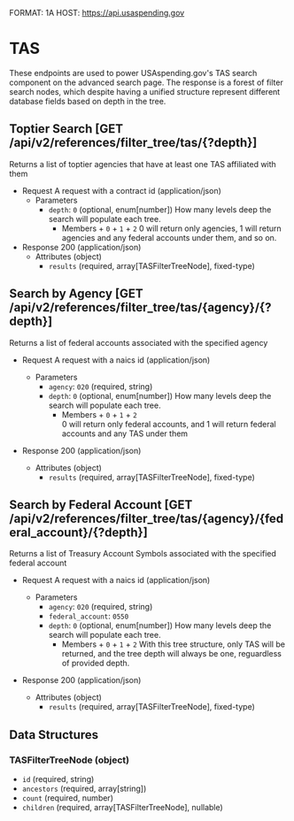 FORMAT: 1A
HOST: https://api.usaspending.gov

# TAS

These endpoints are used to power USAspending.gov's TAS search component on the advanced search page.
The response is a forest of filter search nodes, which despite having a unified structure represent different
database fields based on depth in the tree.

## Toptier Search [GET /api/v2/references/filter_tree/tas/{?depth}]

Returns a list of toptier agencies that have at least one TAS affiliated with them
+ Request A request with a contract id (application/json)
    + Parameters
        + `depth`: `0` (optional, enum[number]) How many levels deep the search will populate each tree. 
            + Members
                    + `0`
                    + `1`
                    + `2`
        0 will return only agencies, 1 will return agencies and any federal accounts under them, and so on.
+ Response 200 (application/json)
    + Attributes (object)
        + `results` (required, array[TASFilterTreeNode], fixed-type)

## Search by Agency [GET /api/v2/references/filter_tree/tas/{agency}/{?depth}]

Returns a list of federal accounts associated with the specified agency
+ Request A request with a naics id (application/json)
    + Parameters
        + `agency`: `020` (required, string) 
        + `depth`: `0` (optional, enum[number]) How many levels deep the search will populate each tree. 
            + Members
                    + `0`
                    + `1`
                    + `2`        
        0 will return only federal accounts, and 1 will return federal accounts and any TAS under them

+ Response 200 (application/json)
    + Attributes (object)
        + `results` (required, array[TASFilterTreeNode], fixed-type)

## Search by Federal Account [GET /api/v2/references/filter_tree/tas/{agency}/{federal_account}/{?depth}]

Returns a list of Treasury Account Symbols associated with the specified federal account
+ Request A request with a naics id (application/json)
    + Parameters
        + `agency`: `020` (required, string) 
        + `federal_account`: `0550`
        + `depth`: `0` (optional, enum[number]) How many levels deep the search will populate each tree.
            + Members
                    + `0`
                    + `1`
                    + `2` 
        With this tree structure, only TAS will be returned, and the tree depth will always be one, reguardless of provided depth.

+ Response 200 (application/json)
    + Attributes (object)
        + `results` (required, array[TASFilterTreeNode], fixed-type)

## Data Structures

### TASFilterTreeNode (object)

+ `id` (required, string)
+ `ancestors` (required, array[string])
+ `count` (required, number)
+ `children` (required, array[TASFilterTreeNode], nullable)